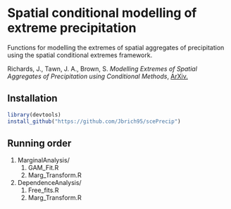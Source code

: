 # Spatial conditional modelling of extreme precipitation
Functions for modelling the extremes of spatial aggregates of precipitation using the spatial conditional extremes framework. 

Richards, J., Tawn, J. A., Brown, S. <i>Modelling Extremes of Spatial Aggregates of Precipitation using Conditional Methods</i>, <a href = "https://arxiv.org/pdf/2102.10906.pdf">ArXiv.</a>
## Installation

```r
library(devtools)
install_github("https://github.com/Jbrich95/scePrecip")
```

## Running order
<ol>
  <li>MarginalAnalysis/<ol>
<li>GAM_Fit.R</li>
<li>Marg_Transform.R</li></ol>
</li>
  <li>DependenceAnalysis/<ol>
<li>Free_fits.R</li>
<li>Marg_Transform.R</li></ol>
</li>
  
</ol>
